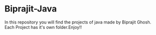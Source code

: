 # Biprajit-Java
In this repository you will find the projects of java made by Biprajit Ghosh. Each Project has it's own folder.Enjoy!!
